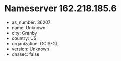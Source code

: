 # Nameserver 162.218.185.6

* as_number: 36207
* name: Unknown
* city: Granby
* country: US
* organization: GCIS-GL
* version: Unknown
* dnssec: false
